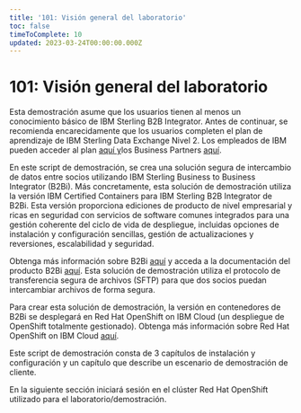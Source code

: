 ```yaml
---
title: '101: Visión general del laboratorio'
toc: false
timeToComplete: 10
updated: 2023-03-24T00:00:00.000Z
---
```

# 101: Visión general del laboratorio

Esta demostración asume que los usuarios tienen al menos un conocimiento básico de IBM Sterling B2B Integrator. Antes de continuar, se recomienda encarecidamente que los usuarios completen el plan de aprendizaje de IBM Sterling Data Exchange Nivel 2. Los empleados de IBM pueden acceder al plan [aquí y](https://yourlearning.ibm.com/activity/PLAN-C22C127B3AEC)los Business Partners [aquí](https://learn.ibm.com/course/view.php?id=11891).

En este script de demostración, se crea una solución segura de intercambio de datos entre socios utilizando IBM Sterling Business to Business Integrator (B2Bi). Más concretamente, esta solución de demostración utiliza la versión IBM Certified Containers para IBM Sterling B2B Integrator de B2Bi. Esta versión proporciona ediciones de producto de nivel empresarial y ricas en seguridad con servicios de software comunes integrados para una gestión coherente del ciclo de vida de despliegue, incluidas opciones de instalación y configuración sencillas, gestión de actualizaciones y reversiones, escalabilidad y seguridad.

Obtenga más información sobre B2Bi [aquí](https://www.ibm.com/products/b2b-integrator) y acceda a la documentación del producto B2Bi [aquí](https://www.ibm.com/docs/en/b2b-integrator?topic=SS3JSW/sb2b_home/product_welcome_kc_b2bi.html). Esta solución de demostración utiliza el protocolo de transferencia segura de archivos (SFTP) para que dos socios puedan intercambiar archivos de forma segura.

Para crear esta solución de demostración, la versión en contenedores de B2Bi se desplegará en Red Hat OpenShift on IBM Cloud (un despliegue de OpenShift totalmente gestionado). Obtenga más información sobre Red Hat OpenShift on IBM Cloud [aquí](https://www.ibm.com/cloud/openshift).

Este script de demostración consta de 3 capítulos de instalación y configuración y un capítulo que describe un escenario de demostración de cliente.

En la siguiente sección iniciará sesión en el clúster Red Hat OpenShift utilizado para el laboratorio/demostración.
